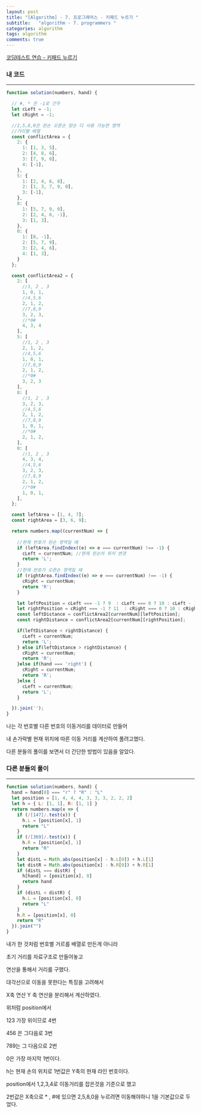 ```yaml
---
layout: post
title: "[Algorithm] - 7. 프로그래머스 - 키패드 누르기 "
subtitle:   "algorithm - 7. programmers "
categories: algorithm
tags: algorithm
comments: true
---
```




[코딩테스트 연습 - 키패드 누르기](https://school.programmers.co.kr/learn/courses/30/lessons/67256)

### 내 코드

---

```jsx
function solution(numbers, hand) {

  // #, * 은 -1로 간주
  let cLeft = -1;
  let cRight = -1;

  //2,5,8,0은 왼손 오른손 양손 다 사용 가능한 영역
  //거리별 배열
  const conflictArea = {
    2: {
      1: [1, 3, 5],
      2: [4, 8, 6],
      3: [7, 9, 0],
      4: [-1],
    },
    5: {
      1: [2, 4, 6, 8],
      2: [1, 3, 7, 9, 0],
      3: [-1],
    },
    8: {
      1: [5, 7, 9, 0],
      2: [2, 4, 6, -1],
      3: [1, 3],
    },
    0: {
      1: [8, -1],
      2: [5, 7, 9],
      3: [2, 4, 6],
      4: [1, 3],
    }
  };

  const conflictArea2 = {
    2: [
      //1, 2 , 3
      1, 0, 1,
      //4,5,6
      2, 1, 2,
      //7,8,9
      3, 2, 3,
      //*0#
      4, 3, 4
    ],
    5: [
      //1, 2 , 3
      2, 1, 2,
      //4,5,6
      1, 0, 1,
      //7,8,9
      2, 1, 2,
      //*0#
      3, 2, 3
    ],
    8: [
      //1, 2 , 3
      3, 2, 3,
      //4,5,6
      2, 1, 2,
      //7,8,9
      1, 0, 1,
      //*0#
      2, 1, 2,
    ],
    0: [
      //1, 2 , 3
      4, 3, 4,
      //4,5,6
      3, 2, 3,
      //7,8,9
      2, 1, 2,
      //*0#
      1, 0, 1,
    ],
  };

  const leftArea = [1, 4, 7];
  const rightArea = [3, 6, 9];

  return numbers.map((currentNum) => {
 
    //현재 번호가 왼손 영역일 때
    if (leftArea.findIndex((e) => e === currentNum) !== -1) {
      cLeft = currentNum; //현재 왼손의 위치 변경
      return 'L';
    }
    //현재 번호가 오른손 영역일 때
    if (rightArea.findIndex((e) => e === currentNum) !== -1) {
      cRight = currentNum;
      return 'R';
    }

    let leftPosition = cLeft === -1 ? 9  : cLeft === 0 ? 10 : cLeft - 1;
    let rightPosition = cRight === -1 ? 11  : cRight === 0 ? 10 : cRight - 1;
    const leftDistance = conflictArea2[currentNum][leftPosition];
    const rightDistance = conflictArea2[currentNum][rightPosition];

    if(leftDistance < rightDistance) {
      cLeft = currentNum;
      return 'L';
    } else if(leftDistance > rightDistance) {
      cRight = currentNum;
      return 'R';
    }else if(hand === 'right') {
      cRight = currentNum;
      return 'R';
    }else {
      cLeft = currentNum;
      return 'L';
    }

  }).join('');
}
```

나는 각 번호별 다른 번호의 이동거리를 데이터로 만들어

내 손가락별 현재 위치에 따른 이동 거리를 계산하여 풀려고했다.

다른 분들의 풀이를 보면서 더 간단한 방법이 있음을 알았다.

### 다른 분들의 풀이

---

```jsx
function solution(numbers, hand) {
  hand = hand[0] === "r" ? "R" : "L"
  let position = [1, 4, 4, 4, 3, 3, 3, 2, 2, 2]
  let h = { L: [1, 1], R: [1, 1] }
  return numbers.map(x => {
    if (/[147]/.test(x)) {
      h.L = [position[x], 1]
      return "L"
    }
    if (/[369]/.test(x)) {
      h.R = [position[x], 1]
      return "R"
    }
    let distL = Math.abs(position[x] - h.L[0]) + h.L[1]
    let distR = Math.abs(position[x] - h.R[0]) + h.R[1]
    if (distL === distR) {
      h[hand] = [position[x], 0]
      return hand
    }
    if (distL < distR) {
      h.L = [position[x], 0]
      return "L"
    }
    h.R = [position[x], 0]
    return "R"
  }).join("")
}
```

내가 한 것처럼 번호별 거르를 배열로 만든게 아니라

초기 거리를 자료구조로 만들어놓고

연산을 통해서 거리를 구했다.

대각선으로 이동을 못한다는 특징을 고려해서

X축 연산 Y 축 연산을 분리해서 계산하였다.

위처럼 position에서 

123 가장 위이므로 4번

456 은 그다음로 3번

789는 그 다음으로 2번

0은 가장 마지막 1번이다.

h는 현재 손의 위치로 1번값은 Y축의 현재 라인 번호이다.

position에서 1,2,3,4로 이동거리를 잡은것을 기준으로 했고

2번값은 X축으로 * , #에 있으면 2,5,8,0을 누르려면 이동해야하니 1을 기본값으로 두었다.
